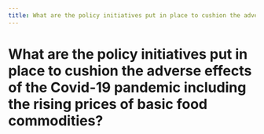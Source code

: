 ```yaml
---
title: What are the policy initiatives put in place to cushion the adverse effects of the Covid-19 pandemic including the rising prices of basic food commodities?
---
```


# What are the policy initiatives put in place to cushion the adverse effects of the Covid-19 pandemic including the rising prices of basic food commodities?

